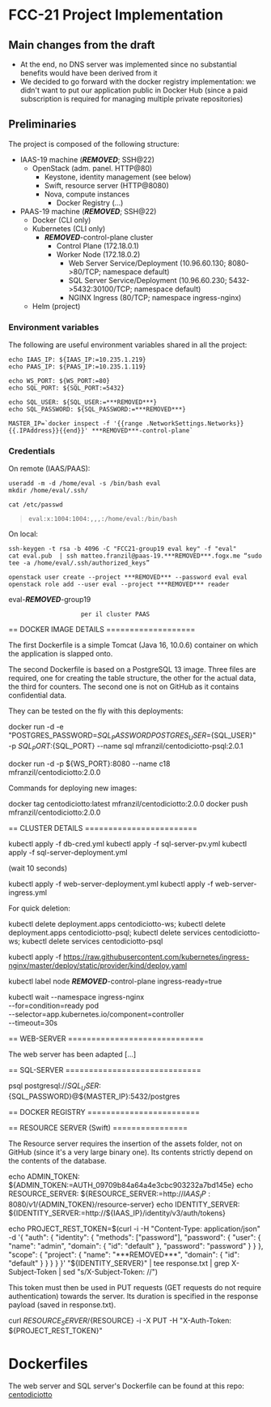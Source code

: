 # FCC-21 Project Implementation

## Main changes from the draft

- At the end, no DNS server was implemented since no substantial benefits would have been derived from it
- We decided to go forward with the docker registry implementation: we didn't want to put our application public in Docker Hub (since a paid subscription is required for managing multiple private repositories)

## Preliminaries

The project is composed of the following structure:

- IAAS-19 machine (***REMOVED***; SSH@22)
  - OpenStack (adm. panel. HTTP@80)
    - Keystone, identity management (see below)
    - Swift, resource server (HTTP@8080)
    - Nova, compute instances
      - Docker Registry (...)
- PAAS-19 machine (***REMOVED***; SSH@22)
  - Docker (CLI only)
  - Kubernetes (CLI only)
    - ***REMOVED***-control-plane cluster
      - Control Plane (172.18.0.1)
      - Worker Node (172.18.0.2)
        - Web Server Service/Deployment (10.96.60.130; 8080->80/TCP; namespace default)
        - SQL Server Service/Deployment (10.96.60.230; 5432->5432:30100/TCP; namespace default)
        - NGINX Ingress (80/TCP; namespace ingress-nginx)
  - Helm (project)

### Environment variables

The following are useful environment variables shared in all the project:

```shell
echo IAAS_IP: ${IAAS_IP:=10.235.1.219}
echo PAAS_IP: ${PAAS_IP:=10.235.1.119}

echo WS_PORT: ${WS_PORT:=80}
echo SQL_PORT: ${SQL_PORT:=5432}

echo SQL_USER: ${SQL_USER:=***REMOVED***}
echo SQL_PASSWORD: ${SQL_PASSWORD:=***REMOVED***}

MASTER_IP=`docker inspect -f '{{range .NetworkSettings.Networks}}{{.IPAddress}}{{end}}' ***REMOVED***-control-plane`
```

### Credentials

On remote (IAAS/PAAS):

```shell
useradd -m -d /home/eval -s /bin/bash eval
mkdir /home/eval/.ssh/
```

```shell
cat /etc/passwd
```

> ```shell
> eval:x:1004:1004:,,,:/home/eval:/bin/bash
> ```

On local:

```shell
ssh-keygen -t rsa -b 4096 -C "FCC21-group19 eval key" -f "eval"
cat eval.pub  | ssh matteo.franzil@paas-19.***REMOVED***.fogx.me “sudo tee -a /home/eval/.ssh/authorized_keys”
```

```shell
openstack user create --project ***REMOVED*** --password eval eval
openstack role add --user eval --project ***REMOVED*** reader
```

eval-***REMOVED***-group19

                        per il cluster PAAS



== DOCKER IMAGE DETAILS ===================

The first Dockerfile is a simple Tomcat (Java 16, 10.0.6) container on which the application is slapped onto.

The second Dockerfile is based on a PostgreSQL 13 image. Three files are required, one for creating the table structure, the other for the actual data, the third for counters. The second one is not on GitHub as it contains confidential data.

They can be tested on the fly with this deployments:

docker run -d -e "POSTGRES_PASSWORD=${SQL_PASSWORD} POSTGRES_USER=${SQL_USER}"  
        -p ${SQL_PORT}:${SQL_PORT} --name sql mfranzil/centodiciotto-psql:2.0.1

docker run -d -p ${WS_PORT}:8080 --name c18 mfranzil/centodiciotto:2.0.0

Commands for deploying new images:

docker tag centodiciotto:latest mfranzil/centodiciotto:2.0.0
docker push mfranzil/centodiciotto:2.0.0

== CLUSTER DETAILS ========================

kubectl apply -f db-cred.yml
kubectl apply -f sql-server-pv.yml 
kubectl apply -f sql-server-deployment.yml 

(wait 10 seconds)

kubectl apply -f web-server-deployment.yml 
kubectl apply -f web-server-ingress.yml 

For quick deletion:

kubectl delete deployment.apps centodiciotto-ws; kubectl delete deployment.apps centodiciotto-psql; kubectl delete services centodiciotto-ws; kubectl delete services centodiciotto-psql

kubectl apply -f https://raw.githubusercontent.com/kubernetes/ingress-nginx/master/deploy/static/provider/kind/deploy.yaml

kubectl label node ***REMOVED***-control-plane ingress-ready=true

kubectl wait --namespace ingress-nginx \
--for=condition=ready pod \
--selector=app.kubernetes.io/component=controller \
--timeout=30s

== WEB-SERVER =============================

The web server has been adapted 
[...]

== SQL-SERVER =============================

psql postgresql://${SQL_USER}:${SQL_PASSWORD}@${MASTER_IP}:5432/postgres

== DOCKER REGISTRY ========================

== RESOURCE SERVER (Swift) ================

The Resource server requires the insertion of the assets folder, not on GitHub (since it's a very large binary one).
Its contents strictly depend on the contents of the database.

echo ADMIN_TOKEN: ${ADMIN_TOKEN:=AUTH_09709b84a64a4e3cbc903232a7bd145e}
echo RESOURCE_SERVER: ${RESOURCE_SERVER:=http://${IAAS_IP}:8080/v1/${ADMIN_TOKEN}/resource-server}
echo IDENTITY_SERVER: ${IDENTITY_SERVER:=http://${IAAS_IP}/identity/v3/auth/tokens}

echo PROJECT_REST_TOKEN=$(curl -i -H "Content-Type: application/json" -d '{ "auth": {
    "identity": {
      "methods": ["password"],
      "password": {
        "user": {
          "name": "admin",
          "domain": { "id": "default" },
          "password": "password"
        }
      }
    },
    "scope": {
      "project": {
        "name": "***REMOVED***",
        "domain": { "id": "default" }
      }
    }
  }
}' "${IDENTITY_SERVER}" | tee response.txt | grep X-Subject-Token | sed "s/X-Subject-Token: //")

This token must then be used in PUT requests (GET requests do not require authentication) towards the server. 
Its duration is specified in the response payload (saved in response.txt).

curl ${RESOURCE_SERVER}/${RESOURCE} -i -X PUT -H "X-Auth-Token: ${PROJECT_REST_TOKEN}" 

# Dockerfiles

The web server and SQL server's Dockerfile can be found at this repo: [centodiciotto](https://github.com/mfranzil/centodiciotto)

